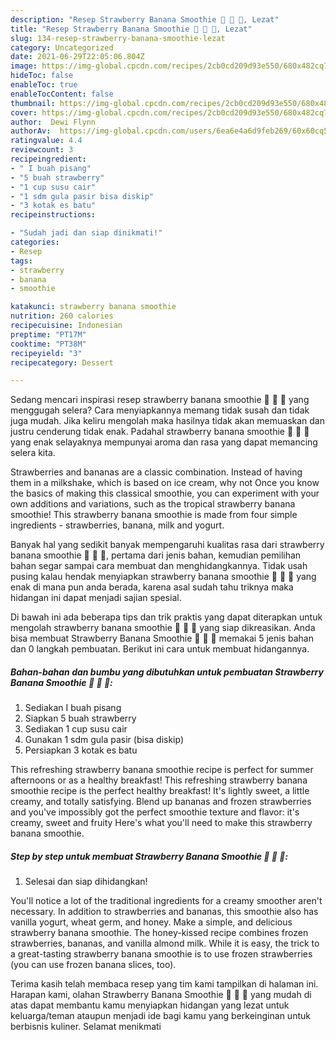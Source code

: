 ```yaml
---
description: "Resep Strawberry Banana Smoothie 🍓 🍌 🥛, Lezat"
title: "Resep Strawberry Banana Smoothie 🍓 🍌 🥛, Lezat"
slug: 134-resep-strawberry-banana-smoothie-lezat
category: Uncategorized
date: 2021-06-29T22:05:06.804Z
image: https://img-global.cpcdn.com/recipes/2cb0cd209d93e550/680x482cq70/strawberry-banana-smoothie-foto-resep-utama.jpg
hideToc: false
enableToc: true
enableTocContent: false
thumbnail: https://img-global.cpcdn.com/recipes/2cb0cd209d93e550/680x482cq70/strawberry-banana-smoothie-foto-resep-utama.jpg
cover: https://img-global.cpcdn.com/recipes/2cb0cd209d93e550/680x482cq70/strawberry-banana-smoothie-foto-resep-utama.jpg
author:  Dewi Flynn
authorAv:  https://img-global.cpcdn.com/users/6ea6e4a6d9feb269/60x60cq50/avatar.jpg
ratingvalue: 4.4
reviewcount: 3
recipeingredient:
- " I buah pisang"
- "5 buah strawberry"
- "1 cup susu cair"
- "1 sdm gula pasir bisa diskip"
- "3 kotak es batu"
recipeinstructions:

- "Sudah jadi dan siap dinikmati!"
categories:
- Resep
tags:
- strawberry
- banana
- smoothie

katakunci: strawberry banana smoothie 
nutrition: 260 calories
recipecuisine: Indonesian
preptime: "PT17M"
cooktime: "PT38M"
recipeyield: "3"
recipecategory: Dessert

---
```



Sedang mencari inspirasi resep strawberry banana smoothie 🍓 🍌 🥛 yang menggugah selera? Cara menyiapkannya memang tidak susah dan tidak juga mudah. Jika keliru mengolah maka hasilnya tidak akan memuaskan dan justru cenderung tidak enak. Padahal strawberry banana smoothie 🍓 🍌 🥛 yang enak selayaknya mempunyai aroma dan rasa yang dapat memancing selera kita.


Strawberries and bananas are a classic combination. Instead of having them in a milkshake, which is based on ice cream, why not Once you know the basics of making this classical smoothie, you can experiment with your own additions and variations, such as the tropical strawberry banana smoothie! This strawberry banana smoothie is made from four simple ingredients - strawberries, banana, milk and yogurt.

Banyak hal yang sedikit banyak mempengaruhi kualitas rasa dari strawberry banana smoothie 🍓 🍌 🥛, pertama dari jenis bahan, kemudian pemilihan bahan segar sampai cara membuat dan menghidangkannya. Tidak usah pusing kalau hendak menyiapkan strawberry banana smoothie 🍓 🍌 🥛 yang enak di mana pun anda berada, karena asal sudah tahu triknya maka hidangan ini dapat menjadi sajian spesial.


Di bawah ini ada beberapa tips dan trik praktis yang dapat diterapkan untuk mengolah strawberry banana smoothie 🍓 🍌 🥛 yang siap dikreasikan. Anda bisa membuat Strawberry Banana Smoothie 🍓 🍌 🥛 memakai 5 jenis bahan dan 0 langkah pembuatan. Berikut ini cara untuk membuat hidangannya.

<!--inarticleads1-->

##### Bahan-bahan dan bumbu yang dibutuhkan untuk pembuatan Strawberry Banana Smoothie 🍓 🍌 🥛:

1. Sediakan  I buah pisang
1. Siapkan 5 buah strawberry
1. Sediakan 1 cup susu cair
1. Gunakan 1 sdm gula pasir (bisa diskip)
1. Persiapkan 3 kotak es batu


This refreshing strawberry banana smoothie recipe is perfect for summer afternoons or as a healthy breakfast! This refreshing strawberry banana smoothie recipe is the perfect healthy breakfast! It&#39;s lightly sweet, a little creamy, and totally satisfying. Blend up bananas and frozen strawberries and you&#39;ve impossibly got the perfect smoothie texture and flavor: it&#39;s creamy, sweet and fruity Here&#39;s what you&#39;ll need to make this strawberry banana smoothie. 

<!--inarticleads2-->

##### Step by step untuk membuat Strawberry Banana Smoothie 🍓 🍌 🥛:


1. Selesai dan siap dihidangkan!

You&#39;ll notice a lot of the traditional ingredients for a creamy smoother aren&#39;t necessary. In addition to strawberries and bananas, this smoothie also has vanilla yogurt, wheat germ, and honey. Make a simple, and delicious strawberry banana smoothie. The honey-kissed recipe combines frozen strawberries, bananas, and vanilla almond milk. While it is easy, the trick to a great-tasting strawberry banana smoothie is to use frozen strawberries (you can use frozen banana slices, too). 

Terima kasih telah membaca resep yang tim kami tampilkan di halaman ini. Harapan kami, olahan Strawberry Banana Smoothie 🍓 🍌 🥛 yang mudah di atas dapat membantu kamu menyiapkan hidangan yang lezat untuk keluarga/teman ataupun menjadi ide bagi kamu yang berkeinginan untuk berbisnis kuliner. Selamat menikmati
